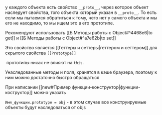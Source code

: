 у каждого объекта есть свойство `__proto__`, через которое объект наследует свойства, того объекта который указан в `__proto__`. То есть если мы пытаемся обратиться к тому, чего нет у самого объекта и мы его не находимо, то мы ищем это в его прототипе.

Рекомендуют использовать [[Б Методы работы с Object#^4468e6|to get]] и [[Б Методы работы с Object#^a7e62b|to set]]

Это свойство является [[Геттеры и сеттеры|геттером и сеттером]] для скрытого свойства `[[Prototype]]` 

 прототипы никак не влияют на `this`.

Унаследованные методы и поля, хранятся в кэше браузера, поэтому к ним можно достаточно быстро обращаться


При написании [[new#Пример функции-конструктор|функции-коструктор]] можно указать 

`Имя_функции.prototype = obj` - в этом случае все конструируемые объекты будут наследоваться от objs
